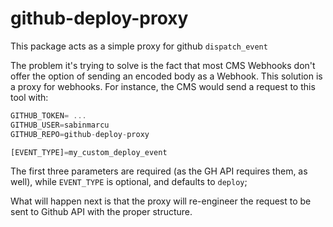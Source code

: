 # github-deploy-proxy

This package acts as a simple proxy for github `dispatch_event`

The problem it's trying to solve is the fact that most CMS Webhooks don't offer the option of sending an encoded body as a Webhook.
This solution is a proxy for webhooks. For instance, the CMS would send a request to this tool with:

```js
GITHUB_TOKEN= ...
GITHUB_USER=sabinmarcu
GITHUB_REPO=github-deploy-proxy

[EVENT_TYPE]=my_custom_deploy_event
```

The first three parameters are required (as the GH API requires them, as well), while `EVENT_TYPE` is optional, and defaults to `deploy`;

What will happen next is that the proxy will re-engineer the request to be sent to Github API with the proper structure.

